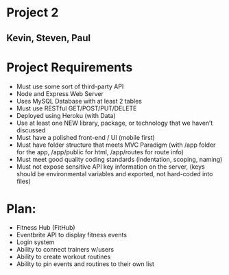 # Project 2
## Kevin, Steven, Paul

# Project Requirements
 - Must use some sort of third-party API
 - Node and Express Web Server
 - Uses MySQL Database with at least 2 tables
 - Must use RESTful GET/POST/PUT/DELETE
 - Deployed using Heroku (with Data)
 - Use at least one NEW library, package, or technology that we haven’t discussed
 - Must have a polished front-end / UI (mobile first)
 - Must have folder structure that meets MVC Paradigm (with /app folder for the app, /app/public for html, /app/routes for route info)
 - Must meet good quality coding standards (indentation, scoping, naming)
 - Must not expose sensitive API key information on the server, (keys should be environmental variables and exported, not hard-coded into files)


# Plan:
 - Fitness Hub (FitHub)
 - Eventbrite API to display fitness events
 - Login system
 - Ability to connect trainers w/users
 - Ability to create workout routines
 - Ability to pin events and routines to their own list